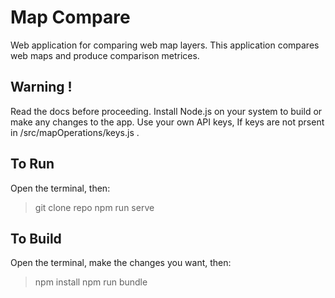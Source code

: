 # Map Compare

Web application for comparing web map layers. This application compares web maps and produce comparison metrices.

## Warning !
Read the docs before proceeding. Install Node.js on your system to build or make any changes to the app. Use your own API keys, If keys are not prsent in /src/mapOperations/keys.js .

## To Run
Open the terminal, then:

>git clone repo
>npm run serve

## To Build
Open the terminal, make the changes you want, then:

>npm install
>npm run bundle
